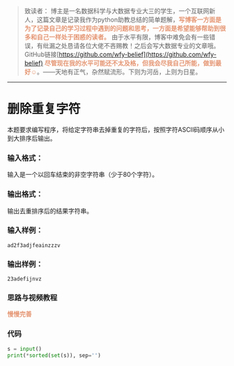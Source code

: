 
> 致读者： 博主是一名数据科学与大数据专业大三的学生，一个互联网新人，这篇文章是记录我作为python助教总结的简单题解，**<font color='#e59572'>写博客一方面是为了记录自己的学习过程中遇到的问题和思考，一方面是希望能够帮助到很多和自己一样处于困惑的读者。</font>**
> 由于水平有限，博客中难免会有一些错误，有纰漏之处恳请各位大佬不吝赐教！之后会写大数据专业的文章哦。
> GitHub链接[https://github.com/wfy-belief](https://github.com/wfy-belief)
> **<font color='#e59572'>尽管现在我的水平可能还不太及格，但我会尽我自己所能，做到最好☺</font>**。——天地有正气，杂然赋流形。下则为河岳，上则为日星。
---
# 删除重复字符
本题要求编写程序，将给定字符串去掉重复的字符后，按照字符ASCII码顺序从小到大排序后输出。

### 输入格式：

输入是一个以回车结束的非空字符串（少于80个字符）。

### 输出格式：

输出去重排序后的结果字符串。

### 输入样例：
```in
ad2f3adjfeainzzzv
```

### 输出样例：
```out
23adefijnvz
```
### 思路与视频教程
**<font color='#e59572'>慢慢完善</font>**

### 代码
```python
s = input()
print(*sorted(set(s)), sep='')

```